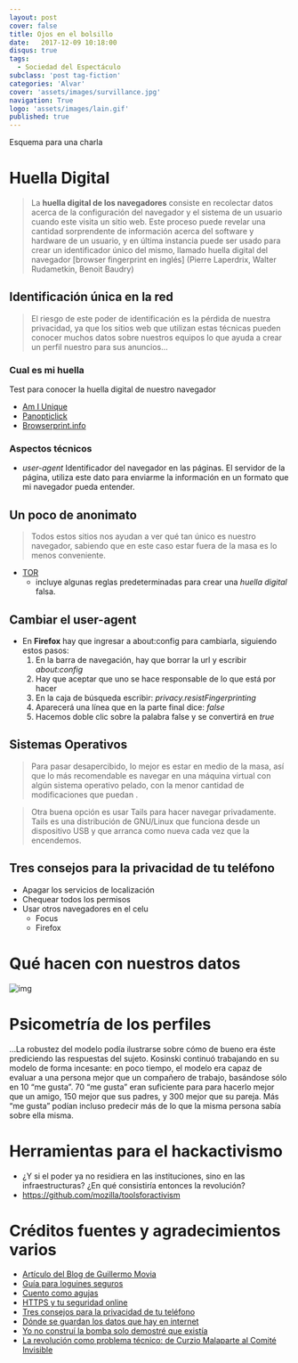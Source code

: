 ```yaml
---
layout: post
cover: false
title: Ojos en el bolsillo
date:   2017-12-09 10:18:00
disqus: true      
tags:
  - Sociedad del Espectáculo
subclass: 'post tag-fiction'
categories: 'Alvar'
cover: 'assets/images/survillance.jpg'
navigation: True
logo: 'assets/images/lain.gif'
published: true
---
```


Esquema para una charla



# Huella Digital

> La **huella digital de los navegadores** consiste en recolectar datos acerca de la configuración del navegador y el sistema de un usuario cuando este visita un sitio web. Este proceso puede revelar una cantidad sorprendente de información acerca del software y hardware de un usuario, y en última instancia puede ser usado para crear un identificador único del mismo, llamado huella digital del navegador [browser fingerprint en inglés] (Pierre Laperdrix, Walter Rudametkin, Benoit Baudry) 



## Identificación única en la red

> El riesgo de este poder de identificación es la pérdida de nuestra privacidad, ya que los sitios web que utilizan estas técnicas pueden conocer muchos datos sobre nuestros equipos lo que ayuda a crear un perfil nuestro para sus anuncios&#x2026;



### Cual es mi huella

Test para conocer la huella digital de nuestro navegador

-   [Am I Unique](https://amiunique.org/)
-   [Panopticlick](https://panopticlick.eff.org/)
-   [Browserprint.info](https://browserprint.info/)



### Aspectos técnicos

-   *user-agent*
    Identificador del navegador en las páginas. El servidor de la página, utiliza este dato para enviarme la información en un formato que mi navegador pueda entender.



## Un poco de anonimato

> Todos estos sitios nos ayudan a ver qué tan único es nuestro navegador, sabiendo que en este caso estar fuera de la masa es lo menos conveniente.

-   [TOR](https://www.torproject.org/)
    -   incluye algunas reglas predeterminadas para crear una *huella digital* falsa.



## Cambiar el user-agent

-   En **Firefox** hay que ingresar a about:config para cambiarla, siguiendo estos pasos:
    1.  En la barra de navegación, hay que borrar la url y escribir *about:config*
    2.  Hay que aceptar que uno se hace responsable de lo que está por hacer
    3.  En la caja de búsqueda escribir: *privacy.resistFingerprinting*
    4.  Aparecerá una línea que en la parte final dice: *false*
    5.  Hacemos doble clic sobre la palabra false y se convertirá en *true*



## Sistemas Operativos

> Para pasar desapercibido, lo mejor es estar en medio de la masa, así que lo más recomendable es navegar en una máquina virtual con algún sistema operativo pelado, con la menor cantidad de modificaciones que puedan .

> Otra buena opción es usar Tails para hacer navegar privadamente. Tails es una distribución de GNU/Linux que funciona desde un dispositivo USB y que arranca como nueva cada vez que la encendemos.



## Tres consejos para la privacidad de tu teléfono

-   Apagar los servicios de localización
-   Chequear todos los permisos
-   Usar otros navegadores en el celu
    -   Focus
    -   Firefox



# Qué hacen con nuestros datos

![img](assets/image/cambridge-analytica-chart.png)


# Psicometría de los perfiles

&#x2026;La robustez del modelo podía ilustrarse sobre cómo de bueno era éste prediciendo las respuestas del sujeto. Kosinski continuó trabajando en su modelo de forma incesante: en poco tiempo, el modelo era capaz de evaluar a una persona mejor que un compañero de trabajo, basándose sólo en 10 “me gusta”. 70 “me gusta” eran suficiente para para hacerlo mejor que un amigo, 150 mejor que sus padres, y 300 mejor que su pareja. Más “me gusta” podían incluso predecir más de lo que la misma persona sabía sobre ella misma.



# Herramientas para el hackactivismo

-   ¿Y si el poder ya no residiera en las instituciones, sino en las infraestructuras? ¿En qué consistiría entonces la revolución?
-   <https://github.com/mozilla/toolsforactivism>



# Créditos fuentes y agradecimientos varios

-   [Artículo del Blog de Guillermo Movia](https://unojoenelcielo.com.ar/2017/10/02/nuesta-huella-digital-en-internet/)
-   [Guía para loguines seguros](https://blog.mozilla.org/internetcitizen/2017/01/25/better-password-security/)
-   [Cuento como agujas](https://elgatoylacaja.com.ar/cuentos/como-agujas/)
-   [HTTPS y tu seguridad online](https://blog.mozilla.org/internetcitizen/2017/04/21/https-protect/)
-   [Tres consejos para la privacidad de tu teléfono](https://blog.mozilla.org/internetcitizen/2017/06/26/irl-episode-1-privacy/)
-   [Dónde se guardan los datos que hay en internet](http://www.tribunahacker.com.ar/2014/04/donde-se-guardan-los-datos-que-hay-en-internet/)
-   [Yo no construí la bomba solo demostré que existía](http://www.cubadebate.cu/especiales/2017/02/19/yo-no-construi-la-bomba-solo-demostre-que-existia/)
-   [ La revolución como problema técnico: de Curzio Malaparte al Comité Invisible](http://www.eldiario.es/interferencias/Curzio_Malaparte-Comite_Invisible_6_447315274.html)

